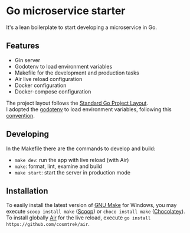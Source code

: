 # Go microservice starter
It's a lean boilerplate to start developing a microservice in Go.

## Features
- Gin server
- Godotenv to load environment variables
- Makefile for the development and production tasks
- Air live reload configuration
- Docker configuration
- Docker-compose configuration

The project layout follows the [Standard Go Project Layout](https://github.com/golang-standards/project-layout).  
I adopted the [godotenv](https://pkg.go.dev/github.com/joho/godotenv) to load environment variables, following this [convention](https://github.com/bkeepers/dotenv#what-other-env-files-can-i-use).

## Developing
In the Makefile there are the commands to develop and build:
- `make dev`: run the app with live reload (with Air)
- `make`: format, lint, examine and build
- `make start`: start the server in production mode

## Installation
To easily install the latest version of [GNU Make](https://www.gnu.org/software/make/) for Windows, you may execute `scoop install make` ([Scoop](https://scoop.sh/)) or `choco install make` ([Chocolatey](https://chocolatey.org/)).  
To install globally [Air](https://github.com/cosmtrek/air) for the live reload, execute `go install https://github.com/cosmtrek/air`.
